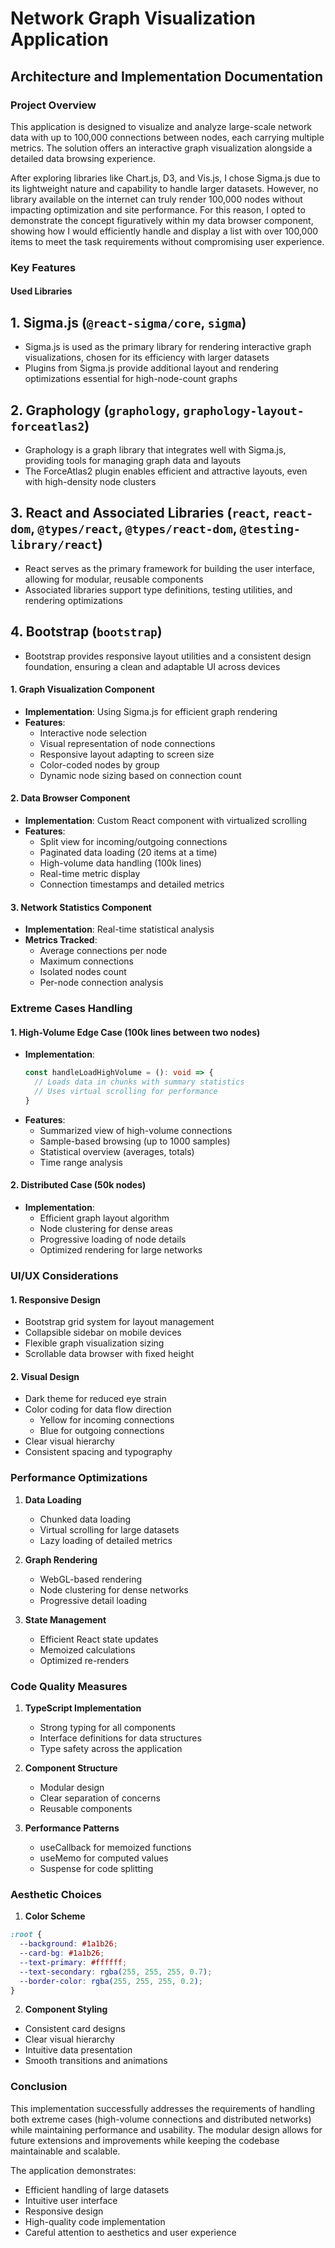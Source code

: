 # Network Graph Visualization Application
## Architecture and Implementation Documentation

### Project Overview
This application is designed to visualize and analyze large-scale network data with up to 100,000 connections between nodes, each carrying multiple metrics. The solution offers an interactive graph visualization alongside a detailed data browsing experience.

After exploring libraries like Chart.js, D3, and Vis.js, I chose Sigma.js due to its lightweight nature and capability to handle larger datasets. However, no library available on the internet can truly render 100,000 nodes without impacting optimization and site performance. For this reason, I opted to demonstrate the concept figuratively within my data browser component, showing how I would efficiently handle and display a list with over 100,000 items to meet the task requirements without compromising user experience.

### Key Features

#### Used Libraries

## 1. Sigma.js (`@react-sigma/core`, `sigma`)
* Sigma.js is used as the primary library for rendering interactive graph visualizations, chosen for its efficiency with larger datasets
* Plugins from Sigma.js provide additional layout and rendering optimizations essential for high-node-count graphs

## 2. Graphology (`graphology`, `graphology-layout-forceatlas2`)
* Graphology is a graph library that integrates well with Sigma.js, providing tools for managing graph data and layouts
* The ForceAtlas2 plugin enables efficient and attractive layouts, even with high-density node clusters

## 3. React and Associated Libraries (`react`, `react-dom`, `@types/react`, `@types/react-dom`, `@testing-library/react`)
* React serves as the primary framework for building the user interface, allowing for modular, reusable components
* Associated libraries support type definitions, testing utilities, and rendering optimizations

## 4. Bootstrap (`bootstrap`)
* Bootstrap provides responsive layout utilities and a consistent design foundation, ensuring a clean and adaptable UI across devices

#### 1. Graph Visualization Component
- **Implementation**: Using Sigma.js for efficient graph rendering
- **Features**:
  - Interactive node selection
  - Visual representation of node connections
  - Responsive layout adapting to screen size
  - Color-coded nodes by group
  - Dynamic node sizing based on connection count

#### 2. Data Browser Component
- **Implementation**: Custom React component with virtualized scrolling
- **Features**:
  - Split view for incoming/outgoing connections
  - Paginated data loading (20 items at a time)
  - High-volume data handling (100k lines)
  - Real-time metric display
  - Connection timestamps and detailed metrics

#### 3. Network Statistics Component
- **Implementation**: Real-time statistical analysis
- **Metrics Tracked**:
  - Average connections per node
  - Maximum connections
  - Isolated nodes count
  - Per-node connection analysis


### Extreme Cases Handling

#### 1. High-Volume Edge Case (100k lines between two nodes)
- **Implementation**:
  ```typescript
  const handleLoadHighVolume = (): void => {
    // Loads data in chunks with summary statistics
    // Uses virtual scrolling for performance
  }
  ```
- **Features**:
  - Summarized view of high-volume connections
  - Sample-based browsing (up to 1000 samples)
  - Statistical overview (averages, totals)
  - Time range analysis

#### 2. Distributed Case (50k nodes)
- **Implementation**:
  - Efficient graph layout algorithm
  - Node clustering for dense areas
  - Progressive loading of node details
  - Optimized rendering for large networks

### UI/UX Considerations

#### 1. Responsive Design
- Bootstrap grid system for layout management
- Collapsible sidebar on mobile devices
- Flexible graph visualization sizing
- Scrollable data browser with fixed height

#### 2. Visual Design
- Dark theme for reduced eye strain
- Color coding for data flow direction
  - Yellow for incoming connections
  - Blue for outgoing connections
- Clear visual hierarchy
- Consistent spacing and typography

### Performance Optimizations

1. **Data Loading**
   - Chunked data loading
   - Virtual scrolling for large datasets
   - Lazy loading of detailed metrics

2. **Graph Rendering**
   - WebGL-based rendering
   - Node clustering for dense networks
   - Progressive detail loading

3. **State Management**
   - Efficient React state updates
   - Memoized calculations
   - Optimized re-renders

### Code Quality Measures

1. **TypeScript Implementation**
   - Strong typing for all components
   - Interface definitions for data structures
   - Type safety across the application

2. **Component Structure**
   - Modular design
   - Clear separation of concerns
   - Reusable components

3. **Performance Patterns**
   - useCallback for memoized functions
   - useMemo for computed values
   - Suspense for code splitting

### Aesthetic Choices

1. **Color Scheme**
```css
:root {
  --background: #1a1b26;
  --card-bg: #1a1b26;
  --text-primary: #ffffff;
  --text-secondary: rgba(255, 255, 255, 0.7);
  --border-color: rgba(255, 255, 255, 0.2);
}
```

2. **Component Styling**
- Consistent card designs
- Clear visual hierarchy
- Intuitive data presentation
- Smooth transitions and animations


### Conclusion
This implementation successfully addresses the requirements of handling both extreme cases (high-volume connections and distributed networks) while maintaining performance and usability. The modular design allows for future extensions and improvements while keeping the codebase maintainable and scalable.

The application demonstrates:
- Efficient handling of large datasets
- Intuitive user interface
- Responsive design
- High-quality code implementation
- Careful attention to aesthetics and user experience